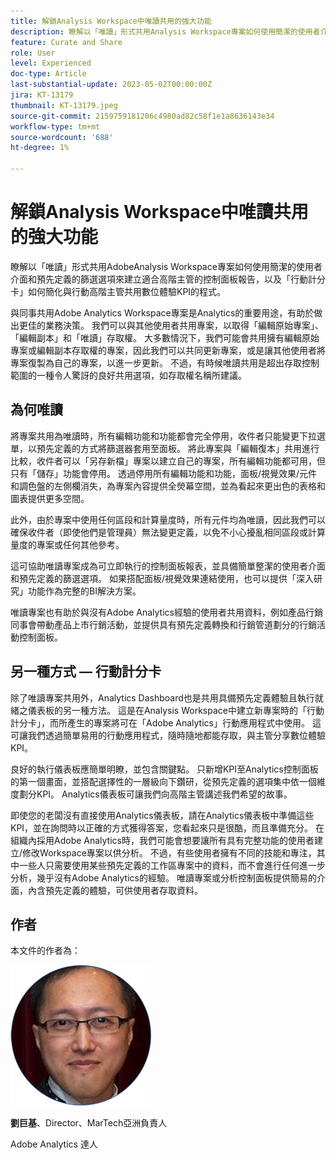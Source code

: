 ```yaml
---
title: 解鎖Analysis Workspace中唯讀共用的強大功能
description: 瞭解以「唯讀」形式共用Analysis Workspace專案如何使用簡潔的使用者介面和預先定義的篩選選項來建立適合高階主管的控制面板報告，以及「行動計分卡」如何簡化與行動高階主管共用數位體驗KPI的程式。
feature: Curate and Share
role: User
level: Experienced
doc-type: Article
last-substantial-update: 2023-05-02T00:00:00Z
jira: KT-13179
thumbnail: KT-13179.jpeg
source-git-commit: 2159759181206c4980ad82c58f1e1a8636143e34
workflow-type: tm+mt
source-wordcount: '688'
ht-degree: 1%

---
```



# 解鎖Analysis Workspace中唯讀共用的強大功能

瞭解以「唯讀」形式共用AdobeAnalysis Workspace專案如何使用簡潔的使用者介面和預先定義的篩選選項來建立適合高階主管的控制面板報告，以及「行動計分卡」如何簡化與行動高階主管共用數位體驗KPI的程式。

與同事共用Adobe Analytics Workspace專案是Analytics的重要用途，有助於做出更佳的業務決策。 我們可以與其他使用者共用專案，以取得「編輯原始專案」、「編輯副本」和「唯讀」存取權。 大多數情況下，我們可能會共用擁有編輯原始專案或編輯副本存取權的專案，因此我們可以共同更新專案，或是讓其他使用者將專案復製為自己的專案，以進一步更新。 不過，有時候唯讀共用是超出存取控制範圍的一種令人驚訝的良好共用選項，如存取權名稱所建議。

## 為何唯讀

將專案共用為唯讀時，所有編輯功能和功能都會完全停用，收件者只能變更下拉選單，以預先定義的方式將篩選器套用至面板。 將此專案與「編輯復本」共用進行比較，收件者可以「另存新檔」專案以建立自己的專案，所有編輯功能都可用，但只有「儲存」功能會停用。 透過停用所有編輯功能和功能，面板/視覺效果/元件和調色盤的左側欄消失，為專案內容提供全熒幕空間，並為看起來更出色的表格和圖表提供更多空間。

此外，由於專案中使用任何區段和計算量度時，所有元件均為唯讀，因此我們可以確保收件者（即使他們是管理員）無法變更定義，以免不小心擾亂相同區段或計算量度的專案或任何其他參考。

這可協助唯讀專案成為可立即執行的控制面板報表，並具備簡單整潔的使用者介面和預先定義的篩選選項。 如果搭配面板/視覺效果連結使用，也可以提供「深入研究」功能作為完整的BI解決方案。

唯讀專案也有助於與沒有Adobe Analytics經驗的使用者共用資料，例如產品行銷同事會帶動產品上市行銷活動，並提供具有預先定義轉換和行銷管道劃分的行銷活動控制面板。

## 另一種方式 — 行動計分卡

除了唯讀專案共用外，Analytics Dashboard也是共用具備預先定義體驗且執行就緒之儀表板的另一種方法。 這是在Analysis Workspace中建立新專案時的「行動計分卡」，而所產生的專案將可在「Adobe Analytics」行動應用程式中使用。 這可讓我們透過簡單易用的行動應用程式，隨時隨地都能存取，與主管分享數位體驗KPI。

良好的執行儀表板應簡單明瞭，並包含關鍵點。 只新增KPI至Analytics控制面板的第一個畫面，並搭配選擇性的一層級向下鑽研，從預先定義的選項集中依一個維度劃分KPI。 Analytics儀表板可讓我們向高階主管講述我們希望的故事。

即使您的老闆沒有直接使用Analytics儀表板，請在Analytics儀表板中準備這些KPI，並在詢問時以正確的方式獲得答案，您看起來只是很酷，而且準備充分。
在組織內採用Adobe Analytics時，我們可能會想要讓所有具有完整功能的使用者建立/修改Workspace專案以供分析。 不過，有些使用者擁有不同的技能和專注，其中一些人只需要使用某些預先定義的工作區專案中的資料，而不會進行任何進一步分析，幾乎沒有Adobe Analytics的經驗。 唯讀專案或分析控制面板提供簡易的介面，內含預先定義的體驗，可供使用者存取資料。

## 作者

本文件的作者為：

![劉巨基](assets/leo_headshot.png)

**劉巨基**、Director、MarTech亞洲負責人

Adobe Analytics 達人
